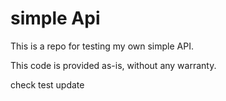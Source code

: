 # simple Api

This is a repo for testing my own simple API.

This code is provided as-is, without any warranty.

check test update
